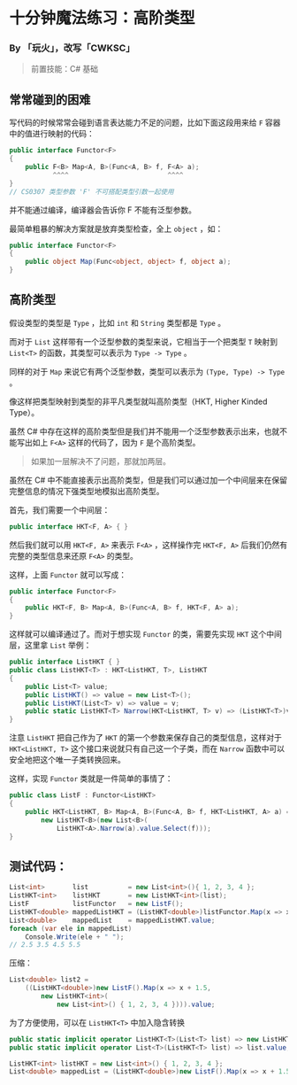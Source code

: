 # 十分钟魔法练习：高阶类型

### By 「玩火」，改写「CWKSC」

> 前置技能：C# 基础

## 常常碰到的困难

写代码的时候常常会碰到语言表达能力不足的问题，比如下面这段用来给 `F` 容器中的值进行映射的代码：

```csharp
public interface Functor<F>
{
    public F<B> Map<A, B>(Func<A, B> f, F<A> a);
           ^^^^                         ^^^^
}
// CS0307 类型参数 'F' 不可搭配类型引数一起使用
```

并不能通过编译，编译器会告诉你 F 不能有泛型参数。

最简单粗暴的解决方案就是放弃类型检查，全上 `object` ，如：

```csharp
public interface Functor<F>
{
    public object Map(Func<object, object> f, object a);
}
```

## 高阶类型

假设类型的类型是 `Type` ，比如 `int` 和 `String` 类型都是 `Type` 。

而对于 `List` 这样带有一个泛型参数的类型来说，它相当于一个把类型 `T` 映射到 `List<T>` 的函数，其类型可以表示为 `Type -> Type` 。

同样的对于 `Map` 来说它有两个泛型参数，类型可以表示为 `(Type, Type) -> Type` 。

像这样把类型映射到类型的非平凡类型就叫高阶类型（HKT, Higher Kinded Type）。

虽然 C# 中存在这样的高阶类型但是我们并不能用一个泛型参数表示出来，也就不能写出如上 `F<A>` 这样的代码了，因为 `F` 是个高阶类型。

> 如果加一层解决不了问题，那就加两层。

虽然在 C# 中不能直接表示出高阶类型，但是我们可以通过加一个中间层来在保留完整信息的情况下强类型地模拟出高阶类型。

首先，我们需要一个中间层：

```csharp
public interface HKT<F, A> { }
```

然后我们就可以用 `HKT<F, A>` 来表示 `F<A>` ，这样操作完 `HKT<F, A>` 后我们仍然有完整的类型信息来还原 `F<A>` 的类型。

这样，上面 `Functor` 就可以写成：

```csharp
public interface Functor<F>
{
    public HKT<F, B> Map<A, B>(Func<A, B> f, HKT<F, A> a);
}
```

这样就可以编译通过了。而对于想实现 `Functor` 的类，需要先实现 `HKT` 这个中间层，这里拿 `List` 举例：

```csharp
public interface ListHKT { }
public class ListHKT<T> : HKT<ListHKT, T>, ListHKT
{
    public List<T> value;
    public ListHKT() => value = new List<T>();
    public ListHKT(List<T> v) => value = v;
    public static ListHKT<T> Narrow(HKT<ListHKT, T> v) => (ListHKT<T>)v;
}
```

注意 `ListHKT` 把自己作为了 `HKT` 的第一个参数来保存自己的类型信息，这样对于 `HKT<ListHKT, T>` 这个接口来说就只有自己这一个子类，而在 `Narrow` 函数中可以安全地把这个唯一子类转换回来。

这样，实现 `Functor` 类就是一件简单的事情了：

```csharp
public class ListF : Functor<ListHKT>
{
    public HKT<ListHKT, B> Map<A, B>(Func<A, B> f, HKT<ListHKT, A> a) => 
        new ListHKT<B>(new List<B>(
            ListHKT<A>.Narrow(a).value.Select(f)));
}
```

## 测试代码：

```csharp
List<int>       list          = new List<int>(){ 1, 2, 3, 4 };
ListHKT<int>    listHKT       = new ListHKT<int>(list);
ListF           listFunctor   = new ListF();
ListHKT<double> mappedListHKT = (ListHKT<double>)listFunctor.Map(x => x + 1.5, listHKT);
List<double>    mappedList    = mappedListHKT.value;
foreach (var ele in mappedList)
    Console.Write(ele + " ");
// 2.5 3.5 4.5 5.5
```

压缩：

```csharp
List<double> list2 = 
    ((ListHKT<double>)new ListF().Map(x => x + 1.5,
        new ListHKT<int>(
            new List<int>() { 1, 2, 3, 4 }))).value;
```

为了方便使用，可以在 `ListHKT<T>` 中加入隐含转换

```csharp
public static implicit operator ListHKT<T>(List<T> list) => new ListHKT<T>(list);
public static implicit operator List<T>(ListHKT<T> list) => list.value;
```

```csharp
ListHKT<int> listHKT = new List<int>() { 1, 2, 3, 4 };
List<double> mappedList = (ListHKT<double>)new ListF().Map(x => x + 1.5, listHKT);
```

